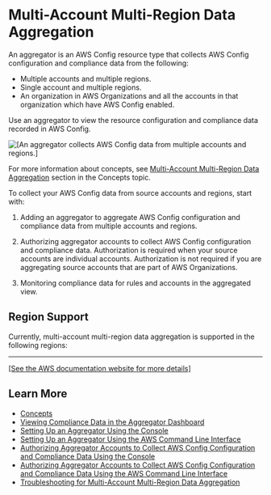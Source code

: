 # Multi\-Account Multi\-Region Data Aggregation<a name="aggregate-data"></a>

An aggregator is an AWS Config resource type that collects AWS Config configuration and compliance data from the following:
+ Multiple accounts and multiple regions\.
+ Single account and multiple regions\.
+ An organization in AWS Organizations and all the accounts in that organization which have AWS Config enabled\.

Use an aggregator to view the resource configuration and compliance data recorded in AWS Config\.

![\[An aggregator collects AWS Config data from multiple accounts and regions.\]](http://docs.aws.amazon.com/config/latest/developerguide/images/Aggregate_Data_Landing_Page_Diagram.png)

For more information about concepts, see [Multi\-Account Multi\-Region Data Aggregation](config-concepts.md#multi-account-multi-region-data-aggregation) section in the Concepts topic\.

To collect your AWS Config data from source accounts and regions, start with:

1. Adding an aggregator to aggregate AWS Config configuration and compliance data from multiple accounts and regions\.

1. Authorizing aggregator accounts to collect AWS Config configuration and compliance data\. Authorization is required when your source accounts are individual accounts\. Authorization is not required if you are aggregating source accounts that are part of AWS Organizations\.

1. Monitoring compliance data for rules and accounts in the aggregated view\.

## Region Support<a name="aggregation-regions"></a>

Currently, multi\-account multi\-region data aggregation is supported in the following regions:


****  
[\[See the AWS documentation website for more details\]](http://docs.aws.amazon.com/config/latest/developerguide/aggregate-data.html)

## Learn More<a name="learn-more-aggregator-landing-page"></a>
+ [Concepts](config-concepts.md)
+ [Viewing Compliance Data in the Aggregator Dashboard](viewing-the-aggregate-dashboard.md)
+ [Setting Up an Aggregator Using the Console](setup-aggregator-console.md)
+ [Setting Up an Aggregator Using the AWS Command Line Interface](set-up-aggregator-cli.md)
+ [Authorizing Aggregator Accounts to Collect AWS Config Configuration and Compliance Data Using the Console](authorize-aggregator-account-console.md)
+ [Authorizing Aggregator Accounts to Collect AWS Config Configuration and Compliance Data Using the AWS Command Line Interface](authorize-aggregator-account-cli.md)
+ [Troubleshooting for Multi\-Account Multi\-Region Data Aggregation](aggregate-data-troubleshooting.md)
